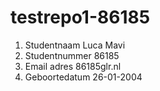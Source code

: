 # testrepo1-86185

1. Studentnaam  Luca Mavi
2. Studentnummer 86185
3. Email adres 86185glr.nl
4. Geboortedatum 26-01-2004
